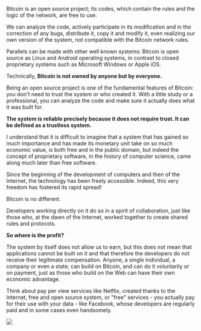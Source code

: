 Bitcoin is an open source project; its codes, which contain the rules and the logic of the network, are free to use.

We can analyze the code, actively participate in its modification and in the correction of any bugs, distribute it, copy it and modify it, even realizing our own version of the system, not compatible with the Bitcoin network rules.

Parallels can be made with other well known systems: Bitcoin is open source as Linux and Android operating systems, in contrast to closed proprietary systems such as Microsoft Windows or Apple iOS.

Technically, **Bitcoin is not owned by anyone but by everyone.**

Being an open source project is one of the fundamental features of Bitcoin: you don&#39;t need to trust the system or who created it. With a little study or a professional, you can analyze the code and make sure it actually does what it was built for.

**The system is reliable precisely because it does not require trust. It can be defined as a trustless system.**

I understand that it is difficult to imagine that a system that has gained so much importance and has made its monetary unit take on so much economic value, is both free and in the public domain, but indeed the concept of proprietary software, in the history of computer science, came along much later than free software.

Since the beginning of the development of computers and then of the Internet, the technology has been freely accessible. Indeed, this very freedom has fostered its rapid spread!

Bitcoin is no different.

Developers working directly on it do so in a spirit of collaboration, just like those who, at the dawn of the Internet, worked together to create shared rules and protocols.

**So where is the profit?**

The system by itself does not allow us to earn, but this does not mean that applications cannot be built on it and that therefore the developers do not receive their legitimate compensation. Anyone, a single individual, a company or even a state, can build on Bitcoin, and can do it voluntarily or on payment, just as those who build on the Web can have their own economic advantage.

Think about pay per view services like Netflix, created thanks to the Internet, free and open source system, or &quot;free&quot; services - you actually pay for their use with your data - like Facebook, whose developers are regularly paid and in some cases even handsomely.

![](RackMultipart20200927-4-wmgzts_html_9e002f9258becfb5.jpg)

